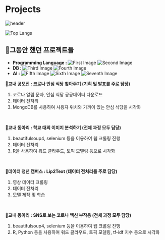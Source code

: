 # Projects
![header](https://capsule-render.vercel.app/api?type=waving&color=FFCD4A&height=300&section=header&text=MoonYoung%20Song&fontSize=55&fontColor=F9882C)

![Top Langs](https://github-readme-stats.vercel.app/api/top-langs/?username=MOONisYOUNG&layout=compact&theme=swift)

<strong><h2>🚩그동안 했던 프로젝트들</h2></strong>

* <strong> Programming Language : </strong> ![First Image](https://img.shields.io/badge/Python-3766AB?style=flat-square&logo=Python&logoColor=white) ![Second Image](https://img.shields.io/badge/RStudio-75AADB?style=for-the-badge&logo=RStudio&logoColor=white) 
* <strong> DB : </strong> ![Third Image](https://img.shields.io/badge/MySQL-4479A1?style=for-the-badge&logo=MySQL&logoColor=white) 
![Fourth Image](https://img.shields.io/badge/MongoDB-47A248?style=for-the-badge&logo=MySQL&logoColor=white) 
* <strong> AI : </strong> ![Fifth Image](https://img.shields.io/badge/Keras-D00000?style=for-the-badge&logo=Keras&logoColor=white) ![Sixth Image](https://img.shields.io/badge/TensorFlow-FF6F00?style=for-the-badge&logo=TensorFlow&logoColor=white) ![Seventh Image](https://img.shields.io/badge/PyTorch-EE4C2C?style=for-the-badge&logo=Pytorch&logoColor=white)

🔸<strong>교내 공모전 : 코로나 안심 식당 찾아주기 (기획 및 발표를 주로 담당)</strong>
1. 코로나 알림 문자, 안심 식당 공공데이터 다운로드
2. 데이터 전처리
3. MongoDB를 사용하여 사용자 위치와 가까이 있는 안심 식당을 시각화    
</br>

🔸<strong>교내 동아리 : 학교 대외 이미지 분석하기 (전체 과정 모두 담당)</strong>
1. beautifulsoup4, selenium 등을 이용하여 웹 크롤링 진행
2. 데이터 전처리 
3. R을 사용하여 워드 클라우드, 토픽 모델링 등으로 시각화    
</br>

🔸<strong>데이터 청년 캠퍼스 : Lip2Text (데이터 전처리를 주로 담당)</strong>
1. 영상 데이터 크롤링
2. 데이터 전처리
3. 모델 제작 및 학습    
</br>

🔸<strong>교내 동아리 : SNS로 보는 코로나 백신 부작용 (전체 과정 모두 담당)</strong>
1. beautifulsoup4, selenium 등을 이용하여 웹 크롤링 진행
2. R, Python 등을 사용하여 워드 클라우드, 토픽 모델링, tf-idf 지수 등으로 시각화    
</br>
